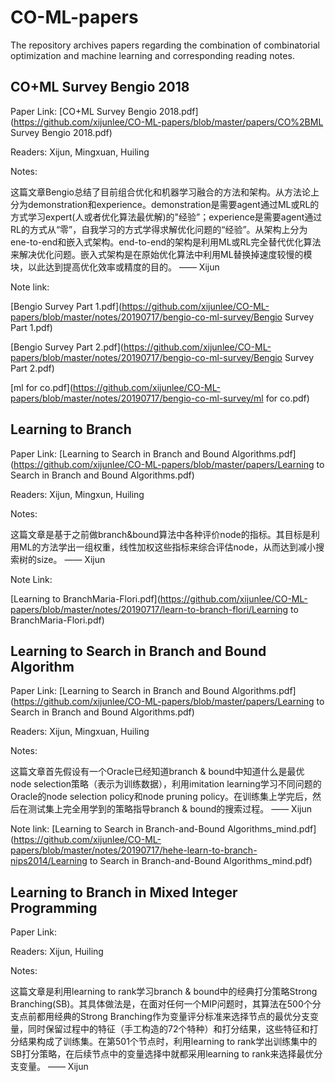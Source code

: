 # CO-ML-papers
The repository archives papers regarding the combination of combinatorial optimization and machine learning and corresponding reading notes. 



## CO+ML Survey Bengio 2018

Paper Link: [CO+ML Survey Bengio 2018.pdf](https://github.com/xijunlee/CO-ML-papers/blob/master/papers/CO%2BML Survey Bengio 2018.pdf)

Readers: Xijun, Mingxuan, Huiling

Notes:

这篇文章Bengio总结了目前组合优化和机器学习融合的方法和架构。从方法论上分为demonstration和experience。demonstration是需要agent通过ML或RL的方式学习expert(人或者优化算法最优解)的"经验”；experience是需要agent通过RL的方式从“零”，自我学习的方式学得求解优化问题的“经验”。从架构上分为ene-to-end和嵌入式架构。end-to-end的架构是利用ML或RL完全替代优化算法来解决优化问题。嵌入式架构是在原始优化算法中利用ML替换掉速度较慢的模块，以此达到提高优化效率或精度的目的。 —— Xijun

Note link:

[Bengio Survey Part 1.pdf](https://github.com/xijunlee/CO-ML-papers/blob/master/notes/20190717/bengio-co-ml-survey/Bengio Survey Part 1.pdf)

[Bengio Survey Part 2.pdf](https://github.com/xijunlee/CO-ML-papers/blob/master/notes/20190717/bengio-co-ml-survey/Bengio Survey Part 2.pdf)

[ml for co.pdf](https://github.com/xijunlee/CO-ML-papers/blob/master/notes/20190717/bengio-co-ml-survey/ml for co.pdf)

## Learning to Branch

Paper Link: [Learning to Search in Branch and Bound Algorithms.pdf](https://github.com/xijunlee/CO-ML-papers/blob/master/papers/Learning to Search in Branch and Bound Algorithms.pdf)

Readers: Xijun, Mingxun, Huiling

Notes:

这篇文章是基于之前做branch&bound算法中各种评价node的指标。其目标是利用ML的方法学出一组权重，线性加权这些指标来综合评估node，从而达到减小搜索树的size。 —— Xijun

Note Link:

[Learning to BranchMaria-Flori.pdf](https://github.com/xijunlee/CO-ML-papers/blob/master/notes/20190717/learn-to-branch-flori/Learning to BranchMaria-Flori.pdf)

## Learning to Search in Branch and Bound Algorithm

Paper Link: [Learning to Search in Branch and Bound Algorithms.pdf](https://github.com/xijunlee/CO-ML-papers/blob/master/papers/Learning to Search in Branch and Bound Algorithms.pdf)

Readers: Xijun, Mingxuan, Huiling

Notes:

这篇文章首先假设有一个Oracle已经知道branch & bound中知道什么是最优node selection策略（表示为训练数据），利用imitation learning学习不同问题的Oracle的node selection policy和node pruning policy。在训练集上学完后，然后在测试集上完全用学到的策略指导branch & bound的搜索过程。 —— Xijun

Note link: [Learning to Search in Branch-and-Bound Algorithms_mind.pdf](https://github.com/xijunlee/CO-ML-papers/blob/master/notes/20190717/hehe-learn-to-branch-nips2014/Learning to Search in Branch-and-Bound Algorithms_mind.pdf)

## Learning to Branch in Mixed Integer Programming

Paper Link:

Readers: Xijun, Huiling

Notes:

这篇文章是利用learning to rank学习branch & bound中的经典打分策略Strong Branching(SB)。其具体做法是，在面对任何一个MIP问题时，其算法在500个分支点前都用经典的Strong Branching作为变量评分标准来选择节点的最优分支变量，同时保留过程中的特征（手工构造的72个特种）和打分结果，这些特征和打分结果构成了训练集。在第501个节点时，利用learning to rank学出训练集中的SB打分策略，在后续节点中的变量选择中就都采用learning to rank来选择最优分支变量。 —— Xijun